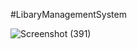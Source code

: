 #LibaryManagementSystem

![Screenshot (391)](https://user-images.githubusercontent.com/86226001/150667326-3bf4b1cf-a22e-4730-a73c-6c55fc477960.png)


